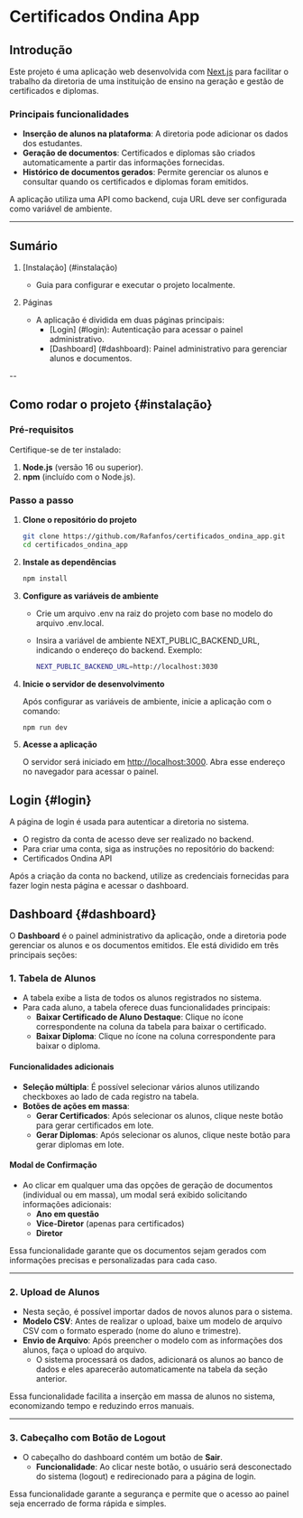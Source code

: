# Certificados Ondina App  

## Introdução  

Este projeto é uma aplicação web desenvolvida com [Next.js](https://nextjs.org/) para facilitar o trabalho da diretoria de uma instituição de ensino na geração e gestão de certificados e diplomas.  

### Principais funcionalidades  

- **Inserção de alunos na plataforma**: A diretoria pode adicionar os dados dos estudantes.  
- **Geração de documentos**: Certificados e diplomas são criados automaticamente a partir das informações fornecidas.  
- **Histórico de documentos gerados**: Permite gerenciar os alunos e consultar quando os certificados e diplomas foram emitidos.  

A aplicação utiliza uma API como backend, cuja URL deve ser configurada como variável de ambiente.  

---

## Sumário  

1. [Instalação] (#instalação)  
   - Guia para configurar e executar o projeto localmente.  

2. Páginas
   - A aplicação é dividida em duas páginas principais:  
     - [Login] (#login): Autenticação para acessar o painel administrativo.  
     - [Dashboard] (#dashboard): Painel administrativo para gerenciar alunos e documentos.

--  

## Como rodar o projeto {#instalação}

### Pré-requisitos  

Certifique-se de ter instalado:  

1. **Node.js** (versão 16 ou superior).  
2. **npm** (incluído com o Node.js).  

### Passo a passo  

1. **Clone o repositório do projeto**  

   ```bash
   git clone https://github.com/Rafanfos/certificados_ondina_app.git
   cd certificados_ondina_app

2. **Instale as dependências**

   ```bash
   npm install

3. **Configure as variáveis de ambiente**

   - Crie um arquivo .env na raiz do projeto com base no modelo do arquivo .env.local.
   - Insira a variável de ambiente NEXT_PUBLIC_BACKEND_URL, indicando o endereço do backend. Exemplo:

     ```bash
     NEXT_PUBLIC_BACKEND_URL=http://localhost:3030

4. **Inicie o servidor de desenvolvimento**

   Após configurar as variáveis de ambiente, inicie a aplicação com o comando:

   ```bash
   npm run dev

5. **Acesse a aplicação**

   O servidor será iniciado em <http://localhost:3000>. Abra esse endereço no navegador para acessar o painel.

## Login {#login}

A página de login é usada para autenticar a diretoria no sistema.

- O registro da conta de acesso deve ser realizado no backend.
- Para criar uma conta, siga as instruções no repositório do backend:
- Certificados Ondina API

Após a criação da conta no backend, utilize as credenciais fornecidas para fazer login nesta página e acessar o dashboard.

## Dashboard {#dashboard}  

O **Dashboard** é o painel administrativo da aplicação, onde a diretoria pode gerenciar os alunos e os documentos emitidos. Ele está dividido em três principais seções:  

### 1. Tabela de Alunos  

- A tabela exibe a lista de todos os alunos registrados no sistema.  
- Para cada aluno, a tabela oferece duas funcionalidades principais:  
  - **Baixar Certificado de Aluno Destaque**: Clique no ícone correspondente na coluna da tabela para baixar o certificado.  
  - **Baixar Diploma**: Clique no ícone na coluna correspondente para baixar o diploma.  

#### Funcionalidades adicionais  

- **Seleção múltipla**: É possível selecionar vários alunos utilizando checkboxes ao lado de cada registro na tabela.  
- **Botões de ações em massa**:  
  - **Gerar Certificados**: Após selecionar os alunos, clique neste botão para gerar certificados em lote.  
  - **Gerar Diplomas**: Após selecionar os alunos, clique neste botão para gerar diplomas em lote.  

#### Modal de Confirmação  

- Ao clicar em qualquer uma das opções de geração de documentos (individual ou em massa), um modal será exibido solicitando informações adicionais:  
  - **Ano em questão**  
  - **Vice-Diretor** (apenas para certificados)  
  - **Diretor**  

Essa funcionalidade garante que os documentos sejam gerados com informações precisas e personalizadas para cada caso.  

---

### 2. Upload de Alunos  

- Nesta seção, é possível importar dados de novos alunos para o sistema.  
- **Modelo CSV**: Antes de realizar o upload, baixe um modelo de arquivo CSV com o formato esperado (nome do aluno e trimestre).  
- **Envio de Arquivo**: Após preencher o modelo com as informações dos alunos, faça o upload do arquivo.  
  - O sistema processará os dados, adicionará os alunos ao banco de dados e eles aparecerão automaticamente na tabela da seção anterior.  

Essa funcionalidade facilita a inserção em massa de alunos no sistema, economizando tempo e reduzindo erros manuais.  

---

### 3. Cabeçalho com Botão de Logout  

- O cabeçalho do dashboard contém um botão de **Sair**.  
  - **Funcionalidade**: Ao clicar neste botão, o usuário será desconectado do sistema (logout) e redirecionado para a página de login.  

Essa funcionalidade garante a segurança e permite que o acesso ao painel seja encerrado de forma rápida e simples.  
